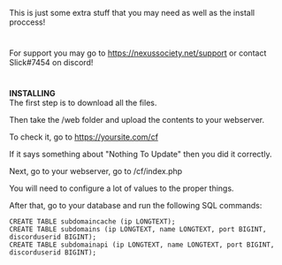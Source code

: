 This is just some extra stuff that you may need as well as the install proccess!
#
For support you may go to https://nexussociety.net/support or contact Slick#7454 on discord!
#
**INSTALLING**<br>
The first step is to download all the files.

Then take the /web folder and upload the contents to your webserver.

To check it, go to https://yoursite.com/cf

If it says something about "Nothing To Update" then you did it correctly.

Next, go to your webserver, go to /cf/index.php

You will need to configure a lot of values to the proper things.

After that, go to your database and run the following SQL commands:

```CREATE TABLE subdomaincache (ip LONGTEXT);```<br>
```CREATE TABLE subdomains (ip LONGTEXT, name LONGTEXT, port BIGINT, discorduserid BIGINT);```<br>
```CREATE TABLE subdomainapi (ip LONGTEXT, name LONGTEXT, port BIGINT, discorduserid BIGINT);```<br>
